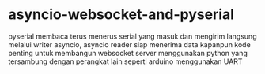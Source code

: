 # asyncio-websocket-and-pyserial

pyserial membaca terus menerus serial yang masuk dan mengirim langsung melalui writer asyncio, asyncio reader siap menerima data kapanpun
kode penting untuk membangun websocket server menggunakan python yang tersambung dengan perangkat lain seperti arduino menggunakan UART
